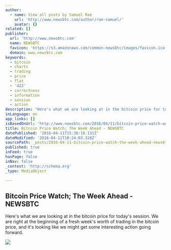 ```yaml
---
author:
  - name: View all posts by Samuel Rae
    url: 'http://www.newsbtc.com/author/rae-samuel/'
    avatar: {}
related: []
publisher:
  url: 'http://www.newsbtc.com'
  name: NEWSBTC
  favicon: 'https://s3.amazonaws.com/common-newsbtc/images/favicon.ico'
  domain: www.newsbtc.com
keywords:
  - bitcoin
  - charts
  - trading
  - price
  - flat
  - '422'
  - correctness
  - information
  - session
  - action
description: "Here's what we are looking at in the bitcoin price for today's session. We are right at the beginning of a fresh week's worth of trading in the bitcoin price, and it's looking like we might get some interesting action going forward."
inLanguage: en
app_links: []
isBasedOnUrl: 'http://www.newsbtc.com/2016/04/11/bitcoin-price-watch-week-aheads/'
title: Bitcoin Price Watch; The Week Ahead - NEWSBTC
datePublished: '2016-04-11T15:36:18.131Z'
dateModified: '2016-04-11T10:24:03.328Z'
sourcePath: _posts/2016-04-11-bitcoin-price-watch-the-week-ahead-newsbtc.md
published: true
inFeed: true
hasPage: false
inNav: false
_context: 'http://schema.org'
_type: MediaObject

---
```

<article style=""><h1>Bitcoin Price Watch; The Week Ahead - NEWSBTC</h1><p>Here's what we are looking at in the bitcoin price for today's session. We are right at the beginning of a fresh week's worth of trading in the bitcoin price, and it's looking like we might get some interesting action going forward.</p><img src="http://s3.amazonaws.com/main-newsbtc-images/2016/04/11104119/Screen-Shot-2016-04-11-at-11.29.25.png" /></article>